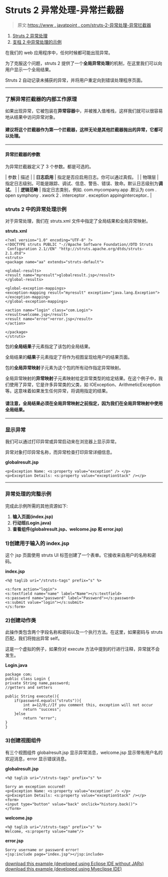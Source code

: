 # Struts 2 异常处理-异常拦截器

> 原文:[https://www . javatpoint . com/struts-2-异常处理-异常拦截器](https://www.javatpoint.com/struts-2-exception-handling-exception-interceptor)

1.  [Struts 2 异常处理](#)
2.  [支柱 2 中异常处理的示例](#)

在我们的 web 应用程序中，任何时候都可能出现异常。

为了克服这个问题，struts 2 提供了一个**全局异常处理**的机制，在这里我们可以向用户显示一个全局结果。

Struts 2 自动记录未捕获的异常，并将用户重定向到错误处理程序页面。

* * *

### 了解异常拦截器的内部工作原理

如果出现异常，它被包装在**异常容器**中，并被推入值堆栈，这样我们就可以很容易地从结果中访问异常对象。

#### 建议将这个拦截器作为第一个拦截器，这样无论是其他拦截器抛出的异常，它都可以处理。

* * *

#### 异常拦截器的参数

为异常拦截器定义了 3 个参数。都是可选的。

| 参数 | 描述 |
| **日志启用** | 指定是否应启用日志。你可以通过真假。 |
| 物理层 | 指定日志级别。可能是跟踪、调试、信息、警告、错误、致命。默认日志级别为**调试**。 |
| **逻辑范畴** | 指定日志类别，例如. com.mycompany.app .默认为 com . open symphony . xwork 2 . interceptor . exception appinginterceptor.. |

### struts 2 中的异常处理示例

对于异常处理，我们在 struts.xml 文件中指定了全局结果和全局异常映射。

**struts.xml**

```
<?xml version="1.0" encoding="UTF-8" ?>
<!DOCTYPE struts PUBLIC "-//Apache Software Foundation//DTD Struts
 Configuration 2.1//EN" "http://struts.apache.org/dtds/struts-2.1.dtd">
<struts>
<package name="aa" extends="struts-default">

<global-results>
<result name="myresult">globalresult.jsp</result>
</global-results>

<global-exception-mappings>
<exception-mapping result="myresult" exception="java.lang.Exception"></exception-mapping>
</global-exception-mappings>

<action name="login" class="com.Login">
<result>welcome.jsp</result>
<result name="error">error.jsp</result>
</action>

</package>
</struts>    

```

包的**全局结果**子元素指定了该包的全局结果。

全局结果的**结果**子元素指定了将作为视图呈现给用户的结果页面。

包的**全局异常映射**子元素为这个包的所有动作指定异常映射。

全局异常映射的**异常映射**子元素映射给定异常类型的给定结果。在这个例子中，我们使用了异常，它是许多异常类的父类，如 IOException、ArithmeticException 等。这意味着如果发生任何异常，将调用指定的结果。

#### 请注意，全局结果必须在全局异常映射之前指定，因为我们在全局异常映射中使用全局结果。

* * *

### 显示异常

我们可以通过打印异常或异常启动来在浏览器上显示异常。

异常对象打印异常名称，而异常检查打印异常详细信息。

**globalresult.jsp**

```
<p>Exception Name: <s:property value="exception" /> </p>
<p>Exception Details: <s:property value="exceptionStack" /></p>

```

* * *

### 异常处理的完整示例

完成此示例所需的其他资源如下:

1.  **输入页面(index.jsp)**
2.  **行动班(Login.java)**
3.  **查看组件(globalresult.jsp、welcome.jsp 和 error.jsp)**

### 1)创建用于输入的 index.jsp

这个 jsp 页面使用 struts UI 标签创建了一个表单。它接收来自用户的名称和密码。

**index.jsp**

```
<%@ taglib uri="/struts-tags" prefix="s" %>

<s:form action="login">
<s:textfield name="name" label="Name"></s:textfield>
<s:password name="password" label="Password"></s:password>
<s:submit value="login"></s:submit>
</s:form>

```

### 2)创建动作类

此操作类包含两个字段名称和密码以及一个执行方法。在这里，如果密码与 struts 匹配，我们将抛出异常 self。

这是一个虚拟的例子，如果你对 execute 方法中提到的行进行注释，异常就不会发生。

**Login.java**

```
package com;
public class Login {
private String name,password;
//getters and setters

public String execute(){
	if(password.equals("struts")){
		int a=12/0;//If you comment this, exception will not occur
		return "success";
	}else
		return "error";
}
}

```

### 3)创建视图组件

有三个视图组件 globalresult.jsp 显示异常消息，welcome.jsp 显示带有用户名的欢迎消息，error 显示错误消息。

**globalresult.jsp**

```
<%@ taglib uri="/struts-tags" prefix="s" %>

Sorry an exception occured!
<p>Exception Name: <s:property value="exception" /> </p>
<p>Exception Details: <s:property value="exceptionStack" /></p>
<form>
<input type="button" value="back" onclick="history.back()">
</form>

```

**welcome.jsp**

```
<%@ taglib uri="/struts-tags" prefix="s" %>
Welcome, <s:property value="name"/>

```

**error.jsp**

```
Sorry username or password error!
<jsp:include page="index.jsp"></jsp:include>

```

[download this example (developed using Eclipse IDE without JARs)](https://static.javatpoint.com/src/st/eclipse/exception.zip)
[download this example (developed using Myeclipse IDE)](https://static.javatpoint.com/src/st/exception.zip)